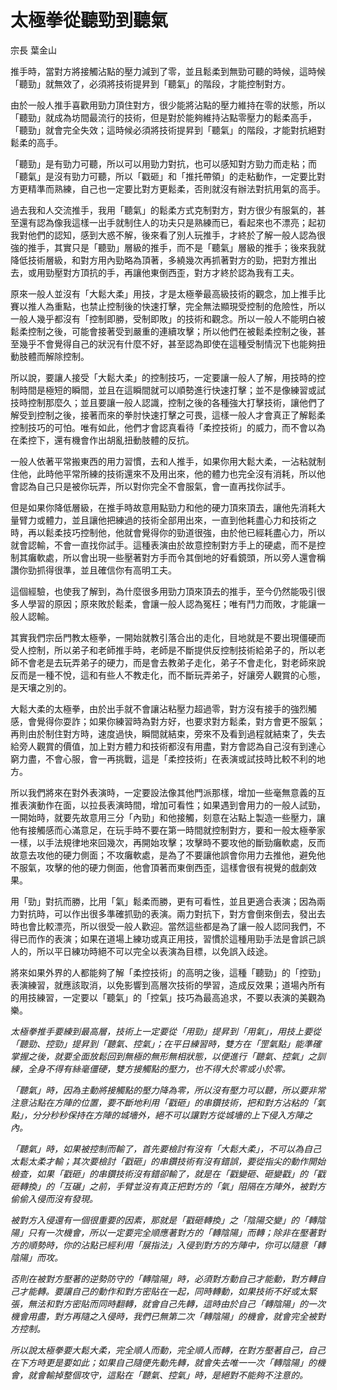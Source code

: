 # 太極拳從聽勁到聽氣

宗長
葉金山

推手時，當對方將接觸沾點的壓力減到了零，並且鬆柔到無勁可聽的時候，這時候「聽勁」就無效了，必須將技術提昇到「聽氣」的階段，才能控制對方。

由於一般人推手喜歡用勁力頂住對方，很少能將沾點的壓力維持在零的狀態，所以「聽勁」就成為坊間最流行的技術，但是對於能夠維持沾點零壓力的鬆柔高手，「聽勁」就會完全失效；這時候必須將技術提昇到「聽氣」的階段，才能對抗絕對鬆柔的高手。

「聽勁」是有勁力可聽，所以可以用勁力對抗，也可以感知對方勁力而走粘；而「聽氣」是沒有勁力可聽，所以「戳砸」和「推托帶領」的走粘動作，一定要比對方更精準而熟練，自己也一定要比對方更鬆柔，否則就沒有辦法對抗用氣的高手。

過去我和人交流推手，我用「聽氣」的鬆柔方式克制對方，對方很少有服氣的，甚至還有認為像我這樣一出手就制住人的功夫只是熟練而已，看起來也不漂亮；起初我對他們的認知，感到大惑不解，後來看了別人玩推手，才終於了解一般人認為很強的推手，其實只是「聽勁」層級的推手，而不是「聽氣」層級的推手；後來我就降低技術層級，和對方用內勁略為頂著，多繞幾次再抓著對方的勁，把對方推出去，或用勁壓對方頂抗的手，再讓他東倒西歪，對方才終於認為我有工夫。

原來一般人並沒有「大鬆大柔」用技，才是太極拳最高級技術的觀念，加上推手比賽以推人為重點，也禁止控制後的快速打擊，完全無法顯現受控制的危險性，所以一般人幾乎都沒有「控制即勝，受制即敗」的技術和觀念。所以一般人不能明白被鬆柔控制之後，可能會接著受到嚴重的連續攻擊；所以他們在被鬆柔控制之後，甚至幾乎不會覺得自己的狀況有什麼不好，甚至認為即使在這種受制情況下也能夠扭動肢體而解除控制。

所以說，要讓人接受「大鬆大柔」的控制技巧，一定要讓一般人了解，用技時的控制時間是極短的瞬間，並且在這瞬間就可以順勢進行快速打擊；並不是像練習或試技時控制那麼久；並且要讓一般人認識，控制之後的各種強大打擊技術，讓他們了解受到控制之後，接著而來的拳肘快速打擊之可畏，這樣一般人才會真正了解鬆柔控制技巧的可怕。唯有如此，他們才會認真看待「柔控技術」的威力，而不會以為在柔控下，還有機會作出胡亂扭動肢體的反抗。

一般人依著平常搬東西的用力習慣，去和人推手，如果你用大鬆大柔，一沾粘就制住他，此時他平常所練的技術還來不及用出來，他的體力也完全沒有消耗，所以他會認為自己只是被你玩弄，所以對你完全不會服氣，會一直再找你試手。

但是如果你降低層級，在推手時故意用點勁力和他的硬力頂來頂去，讓他先消耗大量臂力或體力，並且讓他把練過的技術全部用出來，一直到他耗盡心力和技術之時，再以鬆柔技巧控制他，他就會覺得你的勁道很強，由於他已經耗盡心力，所以就會認輸，不會一直找你試手。這種表演由於故意控制對方手上的硬處，而不是控制其癱軟處，所以會出現一些壓著對方手而令其倒地的好看鏡頭，所以旁人還會稱讚你勁抓得很準，並且確信你有高明工夫。

這個經驗，也使我了解到，為什麼很多用勁力頂來頂去的推手，至今仍然能吸引很多人學習的原因；原來敗於鬆柔，會讓一般人認為冤枉；唯有鬥力而敗，才能讓一般人認輸。

其實我們宗岳門教太極拳，一開始就教引落合出的走化，目地就是不要出現僵硬而受人控制，所以弟子和老師推手時，老師是不斷提供反控制技術給弟子的，所以老師不會老是去玩弄弟子的硬力，而是會去教弟子走化，弟子不會走化，對老師來說反而是一種不悅，這和有些人不教走化，而不斷玩弄弟子，好讓旁人觀賞的心態，是天壤之別的。

大鬆大柔的太極拳，由於出手就不會讓沾粘壓力超過零，對方沒有接手的強烈觸感，會覺得你耍詐；如果你練習時為對方好，也要求對方鬆柔，對方會更不服氣；再則由於制住對方時，速度過快，瞬間就結束，旁來不及看到過程就結束了，失去給旁人觀賞的價值，加上對方體力和技術都沒有用盡，對方會認為自己沒有到達心窮力盡，不會心服，會一再挑戰，這是「柔控技術」在表演或試技時比較不利的地方。

所以我們將來在對外表演時，一定要設法像其他門派那樣，增加一些毫無意義的互推表演動作在面，以拉長表演時間，增加可看性；如果遇到會用力的一般人試勁，一開始時，就要先故意用三分「內勁」和他接觸，刻意在沾點上製造一些壓力，讓他有接觸感而心滿意足，在玩手時不要在第一時間就控制對方，要和一般太極拳家一樣，以手法規律地來回幾次，再開始攻擊；攻擊時不要攻他的斷勁癱軟處，反而故意去攻他的硬力側面；不攻癱軟處，是為了不要讓他誤會你用力去推他，避免他不服氣，攻擊的他的硬力側面，他會頂著而東倒西歪，這樣會很有視覺的戲劇效果。

用「勁」對抗而勝，比用「氣」鬆柔而勝，更有可看性，並且更適合表演；因為兩力對抗時，可以作出很多準確抓勁的表演。兩力對抗下，對方會倒來倒去，發出去時也會比較漂亮，所以很受一般人歡迎。當然這些都是為了讓一般人認同我們，不得已而作的表演；如果在道場上練功或真正用技，習慣於這種用勁手法是會誤己誤人的，所以平日練功時絕不可以完全以表演為目標，以免誤入歧途。

將來如果外界的人都能夠了解「柔控技術」的高明之後，這種「聽勁」的「控勁」表演練習，就應該取消，以免影響到高層次技術的學習，造成反效果；道場內所有的用技練習，一定要以「聽氣」的「控氣」技巧為最高追求，不要以表演的美觀為樂。

*太極拳推手要練到最高層，技術上一定要從「用勁」提昇到「用氣」，用技上要從「聽勁、控勁」提昇到「聽氣、控氣」；在平日練習時，雙方在「罡氣點」能準確掌握之後，就要全面放鬆回到無極的無形無相狀態，以便進行「聽氣、控氣」之訓練，全身不得有絲毫僵硬，雙方接觸點的壓力，也不得大於零或小於零。*

*「聽氣」時，因為主動將接觸點的壓力降為零，所以沒有壓力可以聽，所以要非常注意沾點在方陣的位置，要不斷地利用「戳砸」的串鑽技術，把和對方沾粘的「氣點」，分分秒秒保持在方陣的城墻外，絕不可以讓對方從城墻的上下侵入方陣之內。*

*「聽氣」時，如果被控制而輸了，首先要檢討有沒有「大鬆大柔」，不可以為自己太鬆太柔才輸；其次要檢討「戳砸」的串鑽技術有沒有錯誤，要從指尖的動作開始檢查，如果「戳砸」的串鑽技術沒有錯卻輸了，就是在「戳變砸、砸變戳」的「戳砸轉換」的「互碾」之前，手臂並沒有真正把對方的「氣」阻隔在方陣外，被對方偷偷入侵而沒有發現。*

*被對方入侵還有一個很重要的因素，那就是「戳砸轉換」之「陰陽交變」的「轉陰陽」只有一次機會，所以一定要完全順應著對方的「轉陰陽」而轉；除非在壓著對方的順勢時，你的沾點已經利用「展指法」入侵到對方的方陣中，你可以隨意「轉陰陽」而攻。*

*否則在被對方壓著的逆勢防守的「轉陰陽」時，必須對方動自己才能動，對方轉自己才能轉。要讓自己的動作和對方密貼在一起，同時轉動，如果技術不好或太緊張，無法和對方密貼而同時翻轉，就會自己先轉，這時由於自己「轉陰陽」的一次機會用盡，對方再隨之入侵時，我們已無第二次「轉陰陽」的機會，就會完全被對方控制。*

*所以說太極拳要大鬆大柔，完全順人而動，完全順人而轉，在對方壓著自己，自己在下方時更是要如此；如果自己隨便先動先轉，就會失去唯一一次「轉陰陽」的機會，就會輸掉整個攻守，這點在「聽氣、控氣」時，是絕對不能夠不注意的。*